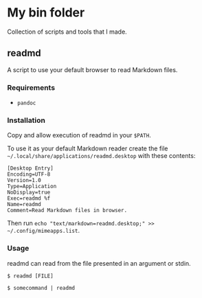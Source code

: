 # My bin folder

Collection of scripts and tools that I made.

## readmd

A script to use your default browser to read Markdown files.

### Requirements

- `pandoc`

### Installation

Copy and allow execution of readmd in your `$PATH`.

To use it as your default Markdown reader create the file `~/.local/share/applications/readmd.desktop` with these contents:

```
[Desktop Entry]
Encoding=UTF-8
Version=1.0
Type=Application
NoDisplay=true
Exec=readmd %f
Name=readmd
Comment=Read Markdown files in browser.
```

Then run `echo "text/markdown=readmd.desktop;" >> ~/.config/mimeapps.list`.

### Usage

readmd can read from the file presented in an argument or stdin.

```
$ readmd [FILE]
```

```
$ somecommand | readmd
```
